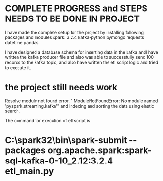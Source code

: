 # COMPLETE PROGRESS and STEPS NEEDS TO BE DONE IN PROJECT
I have made the complete setup for the project by installing following packages and modules
spark: 3.2.4
kafka-python
pymongo
requests
datetime
pandas

I have designed a database schema for inserting data in the kafka andI have written the kafka producer file and also was able to successfully send 100 records to the kafka topic, and also have written the etl script logic and tried to execute it.

 # the project still needs work 
 Resolve module not found error. " ModuleNotFoundError: No module named 'pyspark.streaming.kafka'" and indexing and sorting the data using elastic search.

 The command for execution of etl script is
 # C:\spark32\bin\spark-submit --packages org.apache.spark:spark-sql-kafka-0-10_2.12:3.2.4 etl_main.py

